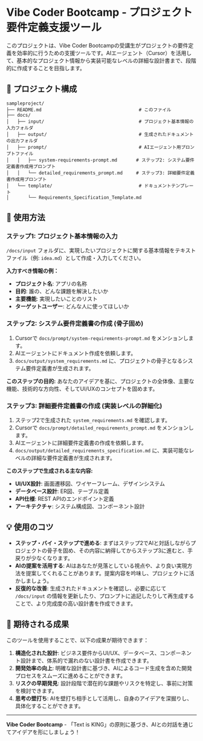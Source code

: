 # Vibe Coder Bootcamp - プロジェクト要件定義支援ツール

このプロジェクトは、Vibe Coder Bootcampの受講生がプロジェクトの要件定義を効率的に行うための支援ツールです。AIエージェント（Cursor）を活用して、基本的なプロジェクト情報から実装可能なレベルの詳細な設計書まで、段階的に作成することを目指します。

## 📁 プロジェクト構成

```
sampleproject/
├── README.md                                    # このファイル
├── docs/
│   ├── input/                                   # プロジェクト基本情報の入力フォルダ
│   ├── output/                                  # 生成されたドキュメントの出力フォルダ
│   ├── prompt/                                  # AIエージェント用プロンプトファイル
│   │   ├── system-requirements-prompt.md       # ステップ2: システム要件定義書作成用プロンプト
│   │   └── detailed_requirements_prompt.md     # ステップ3: 詳細要件定義書作成用プロンプト
│   └── template/                                # ドキュメントテンプレート
│       └── Requirements_Specification_Template.md
```

## 🚀 使用方法

### ステップ1: プロジェクト基本情報の入力

`/docs/input` フォルダに、実現したいプロジェクトに関する基本情報をテキストファイル（例: `idea.md`）として作成・入力してください。

**入力すべき情報の例：**
- **プロジェクト名**: アプリの名称
- **目的**: 誰の、どんな課題を解決したいか
- **主要機能**: 実現したいことのリスト
- **ターゲットユーザー**: どんな人に使ってほしいか

### ステップ2: システム要件定義書の作成 (骨子固め)

1.  Cursorで `docs/prompt/system-requirements-prompt.md` をメンションします。
2.  AIエージェントにドキュメント作成を依頼します。
3.  `docs/output/system_requirements.md` に、プロジェクトの骨子となるシステム要件定義書が生成されます。

**このステップの目的:**
あなたのアイデアを基に、プロジェクトの全体像、主要な機能、技術的な方向性、そしてUI/UXのコンセプトを固めます。

### ステップ3: 詳細要件定義書の作成 (実装レベルの詳細化)

1.  ステップ2で生成された `system_requirements.md` を確認します。
2.  Cursorで `docs/prompt/detailed_requirements_prompt.md` をメンションします。
3.  AIエージェントに詳細要件定義書の作成を依頼します。
4.  `docs/output/detailed_requirements_specification.md` に、実装可能なレベルの詳細な要件定義書が生成されます。

**このステップで生成される主な内容:**
- **UI/UX設計**: 画面遷移図、ワイヤーフレーム、デザインシステム
- **データベース設計**: ER図、テーブル定義
- **API仕様**: REST APIのエンドポイント定義
- **アーキテクチャ**: システム構成図、コンポーネント設計

## 💡 使用のコツ

- **ステップ・バイ・ステップで進める**: まずはステップ2でAIと対話しながらプロジェクトの骨子を固め、その内容に納得してからステップ3に進むと、手戻りが少なくなります。
- **AIの提案を活用する**: AIはあなたが見落としている視点や、より良い実現方法を提案してくれることがあります。提案内容を吟味し、プロジェクトに活かしましょう。
- **反復的な改善**: 生成されたドキュメントを確認し、必要に応じて `/docs/input` の情報を更新したり、プロンプトに追記したりして再生成することで、より完成度の高い設計書を作成できます。

## 🎯 期待される成果

このツールを使用することで、以下の成果が期待できます：

1.  **構造化された設計**: ビジネス要件からUI/UX、データベース、コンポーネント設計まで、体系的で漏れのない設計書を作成できます。
2.  **開発効率の向上**: 明確な設計書に基づき、AIによるコード生成を含めた開発プロセスをスムーズに進めることができます。
3.  **リスクの早期発見**: 設計段階で潜在的な課題やリスクを特定し、事前に対策を検討できます。
4.  **思考の壁打ち**: AIを壁打ち相手として活用し、自身のアイデアを深掘りし、具体化することができます。

---

**Vibe Coder Bootcamp** - 「Text is KING」の原則に基づき、AIとの対話を通じてアイデアを形にしましょう！
